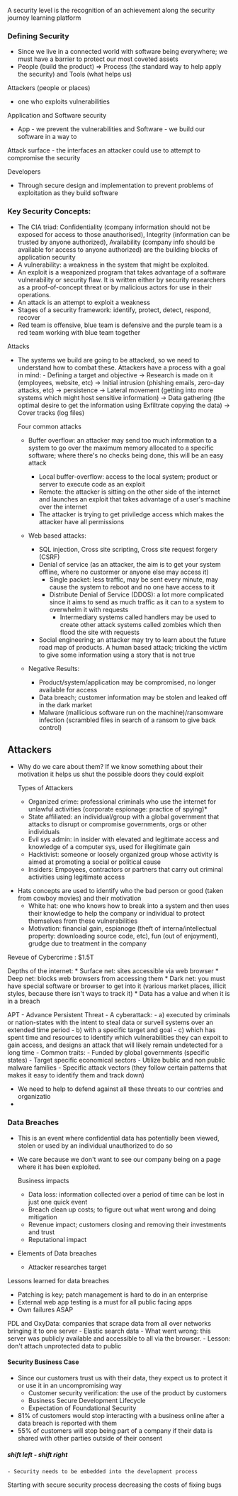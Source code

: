 A security level is the recognition of an achievement along the security journey learning platform

### Defining Security
- Since we live in a connected world with software being everywhere; we must have a barrier to protect our most coveted assets
- People (build the product) => Process (the standard way to help apply the security) and Tools (what helps us)

Attackers (people or places)
- one who exploits vulnerabilities 

Application and Software security
- App - we prevent the vulnerabilities and Software - we build our software in a way to 

Attack surface - the interfaces an attacker could use to attempt to compromise the security

Developers 
- Through secure design and implementation to prevent problems of exploitation as they build software


### Key Security Concepts:
- The CIA triad: Confidentiality (company information should not be exposed for access to those anauthorised), Integrity (information can be trusted by anyone authorized), Availability (company info should be available for access to anyone authorized) are the building blocks of application security
- A vulnerability: a weakness in the system that might be exploited. 
- An exploit is a weaponized program that takes advantage of a software vulnerability or security flaw. It is written either by security researchers as a proof-of-concept threat or by malicious actors for use in their operations.
- An attack is an attempt to exploit a weakness
- Stages of a security framework: identify, protect, detect, respond, recover
- Red team is offensive, blue team is defensive and the purple team is a red team working with blue team together

Attacks
- The systems we build are going to be attacked, so we need to understand how to combat these.
	Attackers have a process with a goal in mind:
		- Defining a target and objective -> Research is made on it (employees, website, etc) -> Initial intrusion (phishing emails, zero-day attacks, etc) -> persistence -> Lateral movement (getting into more systems which might host sensitive information) -> Data gathering (the optimal desire to get the information using Exfiltrate copying the data) -> Cover tracks (log files)
	
	Four common attacks
	- Buffer overflow: an attacker may send too much information to a system to go over the maximum memory allocated to a specific software; where there's no checks being done, this will be an easy attack
		- Local buffer-overflow: access to the local system; product or server to execute code as an exploit
		- Remote: the attacker is sitting on the other side of the internet and launches an exploit that takes advantage of a user's machine over the internet
		- The attacker is trying to get priviledge access which makes the  attacker have all permissions

	- Web based attacks:
		- SQL injection, Cross site scripting, Cross site request forgery (CSRF)
		- Denial of service (as an attacker, the aim is to get your system offline, where no custormer or anyone else may access it)
			- Single packet: less traffic, may be sent every minute, may cause the system to reboot and no one have access to it
			- Distribute Denial of Service (DDOS): a lot more complicated since it aims to send as much traffic as it can to a system to overwhelm it with requests
				- Intermediary systems called handlers may be used to create other attack systems called zombies which then flood the site with requests
		- Social engineering; an attacker may try to learn about the future road map of products. A human based attack; tricking the victim to give some information using a story that is not true
		
	- Negative Results: 
		- Product/system/application may be compromised, no longer available for access
		- Data breach; customer information may be stolen and leaked off in the dark market
		- Malware (mallicious software run on the machine)/ransomware infection (scrambled files in search of a ransom to give back control)

Attackers
---
- Why do we care about them? If we know something about their motivation it helps us shut the possible doors they could exploit

	Types of Attackers
	* Organized crime: professional criminals who use the internet for unlawful activities (corporate espionage: practice of spying)*
	* State affiliated: an individual/group with a global government that attacks to disrupt or compromise governments, orgs or other individuals
	* Evil sys admin: in insider with elevated and legitimate access and knowledge of a computer sys, used for illegitimate gain
	* Hacktivist: someone or loosely organized group whose activity is aimed at promoting a social or political cause
	* Insiders: Empoyees, contractors or partners that carry out criminal activities using legitimate access

* Hats concepts are used to identify who the bad person or good (taken from cowboy movies) and their motivation
	* White hat: one who knows how to break into a system and then uses their knowledge to help the company or individual to protect themselves from these vulnerabilities
	* Motivation: financial gain, espianoge (theft of interna/intellectual property: downloading source code, etc), fun (out of enjoyment), grudge due to treatment in the company

Reveue of Cybercrime : $1.5T

Depths of the internet: 
	* Surface net: sites accessible via web browser
	* Deep net: blocks web browsers from accessing them
	* Dark net: you must have special software or browser to get into it (various market places, illicit styles, because there isn't ways to track it)
	* 
	Data has a value and when it is in a breach

APT - Advance Persistent Threat
	- A cyberattack: 
		- a) executed by criminals or nation-states with the intent to steal data or surveil systems over an extended time period 
		- b) with a specific target and goal 
		- c) which has spent time and resources to identify which vulnerabilities they can expoit to gain access, and designs an attack that will likely remain undetected for a long time
	- Common traits:
		- Funded by global governments (specific states)
		- Target specific economical sectors
		- Utilize bublic and non public malware families
		- Specific attack vectors (they follow certain patterns that makes it easy to identify them and track down)
- We need to help to defend against all these threats to our contries and organizatio
- 
### Data Breaches
- This is an event where confidential data has potentially been viewed, stolen or used by an individual unauthorized to do so
- We care because we don't want to see our company being on a page where it has been exploited.

	Business impacts
	- Data loss: information collected over a period of time can be lost in just one quick event
	- Breach clean up costs; to figure out what went wrong and doing mitigation
	- Revenue impact; customers closing and removing their investments and trust
	- Reputational impact
- Elements of Data breaches
	- Attacker researches target

Lessons learned for data breaches
- Patching is key; patch management is hard to do in an enterprise
- External web app testing is a must for all public facing apps
- Own failures ASAP

PDL and OxyData: companies that scrape data from all over networks bringing it to one server
	- Elastic search data
	- What went wrong: this server was publicly available and accessible to all via the browser.
	- Lesson: don't attach unprotected data to public



#### Security Business Case
- Since our customers trust us with their data, they expect us to protect it or use it in an uncompromising way 
	- Customer security verification: the use of the product by customers
	- Business Secure Development Lifecycle
	- Expectation of Foundational Security
- 81% of customers would stop interacting with a business online after a data breach is reported with them
- 55% of customers will stop being part of a company if their data is shared with other parties outside of their consent

##### shift left - shift right
	- Security needs to be embedded into the development process 

Starting with secure security process decreasing the costs of fixing bugs